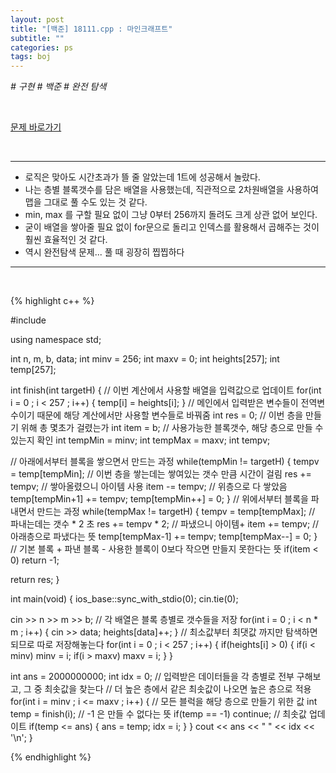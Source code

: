 ```yaml
---
layout: post
title: "[백준] 18111.cpp : 마인크래프트"
subtitle: ""
categories: ps
tags: boj
---
```


*# 구현 # 백준 # 완전 탐색*

<br>

[문제 바로가기](https://www.acmicpc.net/problem/18111)

<br>

---

- 로직은 맞아도 시간초과가 뜰 줄 알았는데 1트에 성공해서 놀랐다.
- 나는 층별 블록갯수를 담은 배열을 사용했는데, 직관적으로 2차원배열을 사용하여 맵을 그대로 풀 수도 있는 것 같다.
- min, max 를 구할 필요 없이 그냥 0부터 256까지 돌려도 크게 상관 없어 보인다.
- 굳이 배열을 쌓아줄 필요 없이 for문으로 돌리고 인덱스를 활용해서 곱해주는 것이 훨씬 효율적인 것 같다.
- 역시 완전탐색 문제... 풀 때 굉장히 찝찝하다

---
<br>

{% highlight c++ %}

#include <iostream>

using namespace std;

int n, m, b, data;
int minv = 256;
int maxv = 0;
int heights[257];
int temp[257];

int finish(int targetH)
{
  // 이번 계산에서 사용할 배열을 입력값으로 업데이트
  for(int i = 0 ; i < 257 ; i++)
  {
    temp[i] = heights[i];
  }
  // 메인에서 입력받은 변수들이 전역변수이기 때문에 해당 계산에서만 사용할 변수들로 바꿔줌
  int res = 0; // 이번 층을 만들기 위해 총 몇초가 걸렸는가
  int item = b; // 사용가능한 블록갯수, 해당 층으로 만들 수 있는지 확인
  int tempMin = minv;
  int tempMax = maxv;
  int tempv;

  // 아래에서부터 블록을 쌓으면서 만드는 과정
  while(tempMin != targetH)
  {
    tempv = temp[tempMin];
    // 이번 층을 쌓는데는 쌓여있는 갯수 만큼 시간이 걸림
    res += tempv;
    // 쌓아올렸으니 아이템 사용
    item -= tempv;
    // 위층으로 다 쌓았음
    temp[tempMin+1] += tempv;
    temp[tempMin++] = 0;
  }
  // 위에서부터 블록을 파내면서 만드는 과정
  while(tempMax != targetH)
  {
    tempv = temp[tempMax];
    // 파내는데는 갯수 * 2 초
    res += tempv * 2;
    // 파냈으니 아이템+
    item += tempv;
    // 아래층으로 파냈다는 뜻
    temp[tempMax-1] += tempv;
    temp[tempMax--] = 0;
  }
  // 기본 블록 + 파낸 블록 - 사용한 블록이 0보다 작으면 만들지 못한다는 뜻
  if(item < 0) return -1;

  return res;
}

int main(void)
{
  ios_base::sync_with_stdio(0);
  cin.tie(0);

  cin >> n >> m >> b;
  // 각 배열은 블록 층별로 갯수들을 저장
  for(int i = 0 ; i < n * m ; i++)
  {
    cin >> data;
    heights[data]++;
  }
  // 최소값부터 최댓값 까지만 탐색하면 되므로 따로 저장해놓는다
  for(int i = 0 ; i < 257 ; i++)
  {
    if(heights[i] > 0)
    {
      if(i < minv) minv = i;
      if(i > maxv) maxv = i;
    }
  }

  int ans = 2000000000;
  int idx = 0;
  // 입력받은 데이터들을 각 층별로 전부 구해보고, 그 중 최솟값을 찾는다
  // 더 높은 층에서 같은 최솟값이 나오면 높은 층으로 적용
  for(int i = minv ; i <= maxv ; i++)
  {
    // 모든 블럭을 해당 층으로 만들기 위한 값
    int temp = finish(i);
    // -1 은 만들 수 없다는 뜻
    if(temp == -1) continue;
    // 최솟값 업데이트
    if(temp <= ans)
    {
      ans = temp;
      idx = i;
    }
  }
  cout << ans << " " << idx << '\n';
}

{% endhighlight %}

